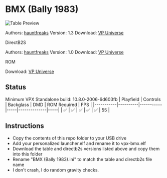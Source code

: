 # BMX (Bally 1983)

![Table Preview](https://vpuniverse.com/screenshots/monthly_2024_06/FS.png.74cd4e55fe628febb09c88d3d88be2e3.png)

Authors: [hauntfreaks](https://vpuniverse.com/profile/5216-hauntfreaks/)
Version: 1.3
Download: [VP Universe](https://vpuniverse.com/files/file/20599-bmx-bally-1983-radical-rick-dtfsvr/)

DirectB2S

Authors: [hauntfreaks](https://vpuniverse.com/profile/5216-hauntfreaks/)
Version: 1.0
Download: [VP Universe](https://vpuniverse.com/files/file/20598-bmx-bally-1983-radical-rick-b2s/)

ROM

Download: [VP Universe](https://vpuniverse.com/files/file/1059-bmx-bally-1982/)

## Status 

Minimum VPX Standalone build: 10.8.0-2006-6d603fb
| Playfield | Controls | Backglass | DMD | ROM Required | FPS | 
|-----------|----------|-----------|-----|--------------|-----|
| :white_check_mark: | :white_check_mark: | :white_check_mark: | :white_check_mark: | :white_check_mark: | 55 |

## Instructions

- Copy the contents of this repo folder to your USB drive
- Add your personalized launcher.elf and rename it to vpx-bmx.elf
- Download the table and directb2s versions listed above and copy them into this folder
- Rename "BMX (Bally 1983).ini" to match the table and directb2s file name
- I don't crash, I do random gravity checks.